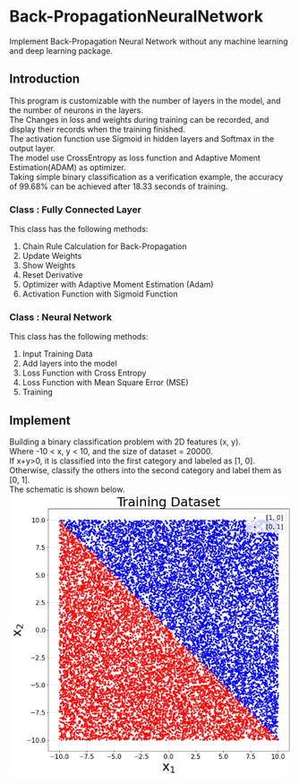 # Back-PropagationNeuralNetwork
Implement Back-Propagation Neural Network without any machine learning and deep learning package.<br>

## Introduction
This program is customizable with the number of layers in the model, and the number of neurons in the layers.<br>
The Changes in loss and weights during training can be recorded, and display their records when the training finished.<br>
The activation function use Sigmoid in hidden layers and Softmax in the output layer.<br>
The model use CrossEntropy as loss function and Adaptive Moment Estimation(ADAM) as optimizer.<br>
Taking simple binary classification as a verification example, the accuracy of 99.68% can be achieved after 18.33 seconds of training.<BR>

### Class : Fully Connected Layer<br>
This class has the following methods:<br>
  1. Chain Rule Calculation for Back-Propagation
  2. Update Weights
  3. Show Weights
  4. Reset Derivative
  5. Optimizer with Adaptive Moment Estimation (Adam)
  6. Activation Function with Sigmoid Function

### Class : Neural Network<br>
This class has the following methods:<br>
  1. Input Training Data
  2. Add layers into the model
  3. Loss Function with Cross Entropy
  4. Loss Function with Mean Square Error (MSE)
  5. Training

## Implement
Building a binary classification problem with 2D features (x, y).<br>
Where -10 < x, y < 10, and the size of dataset = 20000.<br>
If x+y>0, it is classified into the first category and labeled as [1, 0].<br>
Otherwise, classify the others into the second category and label them as [0, 1].<br>
The schematic is shown below.<br>
![](https://github.com/TW-ZJLin/Back-PropagationNeuralNetwork/blob/main/Figures/TrainingDataset.jpg)<br>
